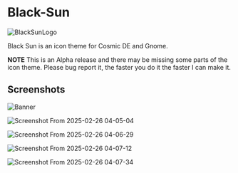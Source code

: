 # Black-Sun
![BlackSunLogo](https://github.com/user-attachments/assets/29c9b3ca-72d2-4038-9f33-f99af880ddd6)

Black Sun is an icon theme for Cosmic DE and Gnome.

**NOTE** This is an Alpha release and there may be missing some parts of the icon theme. Please bug report it, the faster you do it the faster I can make it.

Screenshots
--

![Banner](https://github.com/user-attachments/assets/56078897-461b-4809-821c-07b74793955c)


![Screenshot From 2025-02-26 04-05-04](https://github.com/user-attachments/assets/9c95ef7c-1096-4d8d-9545-ed9bc2c35f5d)

![Screenshot From 2025-02-26 04-06-29](https://github.com/user-attachments/assets/ca6b24be-d827-49e4-bd65-f1a11a7cee17)

![Screenshot From 2025-02-26 04-07-12](https://github.com/user-attachments/assets/adcf4f79-d38e-4e9d-b910-e0f6ed9eba70)

![Screenshot From 2025-02-26 04-07-34](https://github.com/user-attachments/assets/a8c3319a-bde0-4bf7-93bf-b367567e226f)

